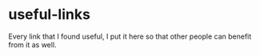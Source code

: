 # useful-links
Every link that I found useful, I put it here so that other people can benefit from it as well.
